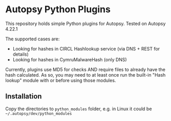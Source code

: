 # Autopsy Python Plugins

This repository holds simple Python plugins for Autopsy. Tested on Autopsy 4.22.1

The supported cases are:

* Looking for hashes in CIRCL Hashlookup service (via DNS + REST for details)
* Looking for hashes in CymruMalwareHash (only DNS)

Currently, plugins use MD5 for checks AND require files to already have the hash
calculated. As so, you may need to at least once run the built-in "Hash lookup"
module with or before using those modules.

## Installation
Copy the directories to `python_modules` folder, e.g. in Linux it could be
`~/.autopsy/dev/python_modules`